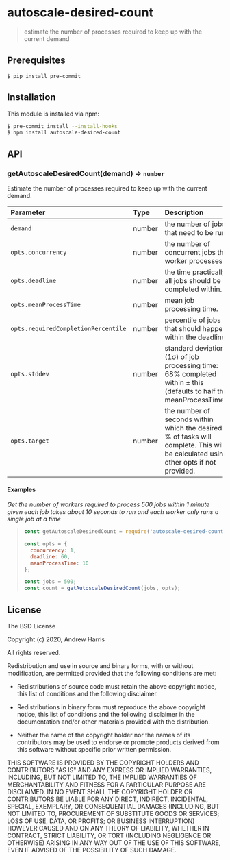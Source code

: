 # autoscale-desired-count

> estimate the number of processes required to keep up with the current demand

## Prerequisites

```
$ pip install pre-commit
```

## Installation

This module is installed via npm:

```bash
$ pre-commit install --install-hooks
$ npm install autoscale-desired-count
```

## API

### getAutoscaleDesiredCount(demand) ⇒ <code>number</code>

Estimate the number of processes required to keep up with the current demand.

| Parameter                           | Type   | Description                                                                                                                          |
| :---------------------------------- | :----- | :----------------------------------------------------------------------------------------------------------------------------------- |
| `demand`                            | number | the number of jobs that need to be run                                                                                               |
| `opts.concurrency`                  | number | the number of concurrent jobs the worker processes.                                                                                  |
| `opts.deadline`                     | number | the time practically all jobs should be completed within.                                                                            |
| `opts.meanProcessTime`              | number | mean job processing time.                                                                                                            |
| `opts.requiredCompletionPercentile` | number | percentile of jobs that should happen within   the deadline.                                                                         |
| `opts.stddev`                       | number | standard deviation (1σ) of job processing time: 68% completed   within ± this (defaults to half the meanProcessTime).                |
| `opts.target`                       | number | the number of seconds within which the desired % of tasks will   complete. This will be calculated using other opts if not provided. |

#### Examples

_Get the number of workers required to process 500 jobs within 1 minute given
each job takes about 10 seconds to run and each worker only runs a single job at a time_

> ```js
> const getAutoscaleDesiredCount = require('autoscale-desired-count');
>
> const opts = {
>   concurrency: 1,
>   deadline: 60,
>   meanProcessTime: 10
> };
>
> const jobs = 500;
> const count = getAutoscaleDesiredCount(jobs, opts);
> ```

## License

The BSD License

Copyright (c) 2020, Andrew Harris

All rights reserved.

Redistribution and use in source and binary forms, with or without modification,
are permitted provided that the following conditions are met:

- Redistributions of source code must retain the above copyright notice, this
  list of conditions and the following disclaimer.

- Redistributions in binary form must reproduce the above copyright notice, this
  list of conditions and the following disclaimer in the documentation and/or
  other materials provided with the distribution.

- Neither the name of the copyright holder nor the names of its
  contributors may be used to endorse or promote products derived from
  this software without specific prior written permission.

THIS SOFTWARE IS PROVIDED BY THE COPYRIGHT HOLDERS AND CONTRIBUTORS "AS IS" AND
ANY EXPRESS OR IMPLIED WARRANTIES, INCLUDING, BUT NOT LIMITED TO, THE IMPLIED
WARRANTIES OF MERCHANTABILITY AND FITNESS FOR A PARTICULAR PURPOSE ARE
DISCLAIMED. IN NO EVENT SHALL THE COPYRIGHT HOLDER OR CONTRIBUTORS BE LIABLE FOR
ANY DIRECT, INDIRECT, INCIDENTAL, SPECIAL, EXEMPLARY, OR CONSEQUENTIAL DAMAGES
(INCLUDING, BUT NOT LIMITED TO, PROCUREMENT OF SUBSTITUTE GOODS OR SERVICES;
LOSS OF USE, DATA, OR PROFITS; OR BUSINESS INTERRUPTION) HOWEVER CAUSED AND ON
ANY THEORY OF LIABILITY, WHETHER IN CONTRACT, STRICT LIABILITY, OR TORT
(INCLUDING NEGLIGENCE OR OTHERWISE) ARISING IN ANY WAY OUT OF THE USE OF THIS
SOFTWARE, EVEN IF ADVISED OF THE POSSIBILITY OF SUCH DAMAGE.
